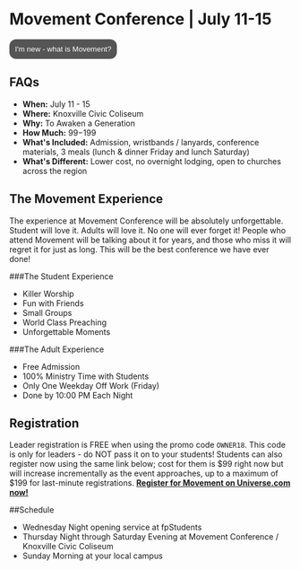 # Movement Conference | July 11-15
<button id="MyButton" onclick="myFunction()">I'm new - what is Movement?</button>
<div id="MyToggleDiv" style="display: none;">
Movement Conference is more than an event; it's a spark to an awakening in the next generation! Movement is a three-day local church conference where students from across the state of Tennessee are encouraged and inspired to join the Movement and take it back to their schools and communities. More than anything, our desire is to see this generation walk in the power of Jesus and change the world around them for His kingdom. At Movement Conference, students will experience incredible worship and music, be inspired by world-class communicators, and have an unforgettable experience with friends. An awakening is coming to our nation, and we believe it will start right here in Tennessee! Will you join the Movement?
</div>

## FAQs
- **When:** July 11 - 15
- **Where:** Knoxville Civic Coliseum
- **Why:** To Awaken a Generation
- **How Much:** $99-$199
- **What's Included:** Admission, wristbands / lanyards, conference materials, 3 meals (lunch & dinner Friday and lunch Saturday)
- **What's Different:** Lower cost, no overnight lodging, open to churches across the region

## The Movement Experience  
The experience at Movement Conference will be absolutely unforgettable. Student will love it. Adults will love it. No one will ever forget it! People who attend Movement will be talking about it for years, and those who miss it will regret it for just as long. This will be the best conference we have ever done!  

###The Student Experience
- Killer Worship
- Fun with Friends
- Small Groups
- World Class Preaching
- Unforgettable Moments  

###The Adult Experience
- Free Admission
- 100% Ministry Time with Students
- Only One Weekday Off Work (Friday)
- Done by 10:00 PM Each Night

## Registration
Leader registration is FREE when using the promo code `OWNER18`. This code is only for leaders - do NOT pass it on to your students! Students can also register now using the same link below; cost for them is $99 right now but will increase incrementally as the event approaches, up to a maximum of $199 for last-minute registrations. [ **Register for Movement on Universe.com now!** ]( https://www.universe.com/events/movement-conference-2018-tickets-knoxville-17QGJL )

##Schedule
- Wednesday Night opening service at fpStudents
- Thursday Night through Saturday Evening at Movement Conference / Knoxville Civic Coliseum
- Sunday Morning at your local campus

<style>
#MyToggleDiv {
	background-color: lightgray;
	border: none;
	border-radius: 12px;
	padding: 10px 10px;
}
#MyButton {
    background-color: #555555;
    border: none;
	border-radius: 12px;
    color: white;
    padding: 10px 10px;
    text-align: center;
    text-decoration: none;
    display: inline-block;
}
</style>

<script>
function myFunction() {
    var x = document.getElementById("MyToggleDiv");
    if (x.style.display === "none") {
        x.style.display = "block";
    } else {
        x.style.display = "none";
    }
}
</script>
